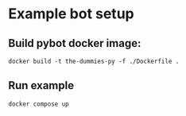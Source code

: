 # Example bot setup

## Build pybot docker image:
``` 
docker build -t the-dummies-py -f ./Dockerfile .
```

## Run example
```
docker compose up
```
